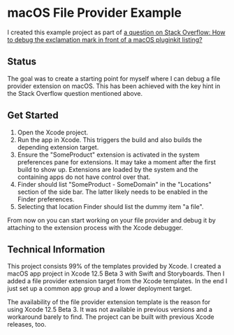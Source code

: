 # macOS File Provider Example

I created this example project as part of [a question on Stack Overflow: How to debug the exclamation mark in front of a macOS pluginkit listing?](https://stackoverflow.com/q/66546696/769502)

## Status

The goal was to create a starting point for myself where I can debug a file provider extension on macOS. This has been achieved with the key hint in the Stack Overflow question mentioned above.

## Get Started

1. Open the Xcode project.
2. Run the app in Xcode. This triggers the build and also builds the depending extension target.
3. Ensure the "SomeProduct" extension is activated in the system preferences pane for extensions. It may take a moment after the first build to show up. Extensions are loaded by the system and the containing apps do not have control over that.
4. Finder should list "SomeProduct - SomeDomain" in the "Locations" section of the side bar. The latter likely needs to be enabled in the Finder preferences.
5. Selecting that location Finder should list the dummy item "a file".

From now on you can start working on your file provider and debug it by attaching to the extension process with the Xcode debugger.

## Technical Information

This project consists 99% of the templates provided by Xcode. I created a macOS app project in Xcode 12.5 Beta 3 with Swift and Storyboards. Then I added a file provider extension target from the Xcode templates. In the end I just set up a common app group and a lower deployment target.

The availability of the file provider extension template is the reason for using Xcode 12.5 Beta 3. It was not available in previous versions and a workaround barely to find. The project can be built with previous Xcode releases, too.
